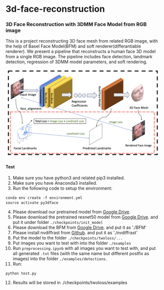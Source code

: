 # 3d-face-reconstruction

### 3D Face Reconstruction with 3DMM Face Model from RGB image
This is a project reconstructing 3D face mesh from related RGB image, with the help of Basel Face Model(BFM) and soft renderer(differantiable renderer). We present a pipeline that reconstructs a human face 3D model from a single RGB image. The pipeline includes face detection, landmark detection, regression of 3DMM model parameters, and soft rendering. 

<img src="./images/workflow.png" alt="Alt text" title="Workflow">

#### Test
1. Make sure you have python3 and related pip3 installed.
2. Make sure you have Anaconda3 installed. 
3. Run the following code to setup the environment:
```
conda env create -f environment.yml
source activate py3dface
```
4. Please download our pretrained model from [Google Drive](https://drive.google.com/file/d/1NfyXzh_CV-BWlZfOK7K68YLoNSu4lEgz/view?usp=sharing).
5. Please download the pretrained resnet50 model from [Google Drive](https://drive.google.com/file/d/1B3U2bdZlRh7BldGoiemxUAXs7BKKwxDJ/view?usp=sharing). and put it under folder `./checkpoints/init_model`
6. Please download the BFM from [Google Drive](https://drive.google.com/file/d/1XAGc2VcidxRGIaP0OAh3S54YIVakzroe/view?usp=sharing). and put it as './BFM'
7. Please install nvdiffrast from [Github](https://github.com/NVlabs/nvdiffrast/tree/a4e7a4db7e09695b4efc7641cc6b044ef706f953). and put it as './nvdiffrast'
8. Put the model to the folder `./checkpoints/twoloss/...`
9. Put images you want to test with into the folder `./examples`
10. Run `preprocessing.ipynb` with all images you want to test with, and put all generated `.txt` files (with the same name but different postfix as images) into the folder `./examples/detections`.
11. Run:
```
python test.py
```
12. Results will be stored in ./checkpoints/twoloss/examples

